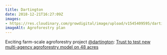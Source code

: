 ```yaml
---
title: Dartington
date: 2018-12-21T16:27:09Z
images: 
- https://res.cloudinary.com/growdigital/image/upload/v1545409595/dartington-agroforestry.png
imageAlt: Agroforestry plan 
---
```


Exciting farm-scale agroforestry project [@dartington](https://twitter.com/dartington): [Trust to test new multi-agency agroforestry model on 48 acres](https://www.dartington.org/trust-test-new-multi-agency-agroforestry-model-48-acres/)
